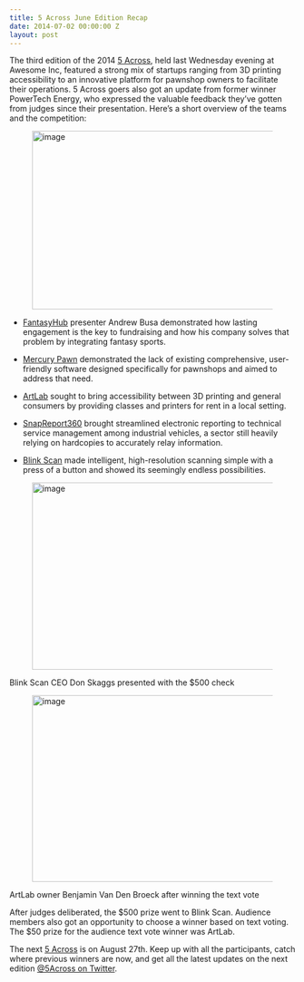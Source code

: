 ```yaml
---
title: 5 Across June Edition Recap
date: 2014-07-02 00:00:00 Z
layout: post
---
```

 
<p>The third edition of the 2014 <a href="http://www.5across.org/" target="_blank">5 Across</a>, held last Wednesday evening at Awesome Inc, featured a strong mix of startups ranging from 3D printing accessibility to an innovative platform for pawnshop owners to facilitate their operations. 5 Across goers also got an update from former winner PowerTech Energy, who expressed the valuable feedback they’ve gotten from judges since their presentation.  Here’s a short overview of the teams and the competition:</p>
<p><span> </span></p>
<p><figure class="tmblr-full" data-orig-height="417" data-orig-width="628" data-orig-src="https://lh4.googleusercontent.com/YQGCqphhsBZco6IIYb8cthNlWY8T8WObnH-84vOgQUTJo16eM3ZJ0Kmq9ko3ZE1gZT06mcUoX9lrnz5IBnpM2WPkTd3aXG7O8YkD8B0IePnoY9jr356B9albxaUQPnD6"><img alt="image" height="315px;" src="https://66.media.tumblr.com/e8994d132ac7e05afb14a77c991267fd/tumblr_inline_pk6cupfHjM1spm8pc_540.png" width="475px;" data-orig-height="417" data-orig-width="628" data-orig-src="https://lh4.googleusercontent.com/YQGCqphhsBZco6IIYb8cthNlWY8T8WObnH-84vOgQUTJo16eM3ZJ0Kmq9ko3ZE1gZT06mcUoX9lrnz5IBnpM2WPkTd3aXG7O8YkD8B0IePnoY9jr356B9albxaUQPnD6"/></figure></p>
<p><span> </span></p>
<ul><li>
<p><a href="https://fantasyhub.com/" target="_blank">FantasyHub</a> presenter Andrew Busa demonstrated how lasting engagement is the key to fundraising and how his company solves that problem by integrating fantasy sports.</p>
</li>
<li>
<p><a href="http://ec2-54-86-120-62.compute-1.amazonaws.com/" target="_blank">Mercury Pawn</a> demonstrated the lack of existing comprehensive, user-friendly software designed specifically for pawnshops and aimed to address that need. </p>
</li>
<li>
<p><a href="http://www.artlabky.com/" target="_blank">ArtLab</a> sought to bring accessibility between 3D printing and general consumers by providing classes and printers for rent in a local setting. </p>
</li>
<li>
<p><a href="http://www.snapreport360.com/" target="_blank">SnapReport360</a> brought streamlined electronic reporting to technical service management among industrial vehicles, a sector still heavily relying on hardcopies to accurately relay information. </p>
</li>
<li>
<p><a href="http://www.blinkscan.com/" target="_blank">Blink Scan</a> made intelligent, high-resolution scanning simple with a press of a button and showed its seemingly endless possibilities.</p>
</li>
</ul><p><span> </span></p>
<p><figure class="tmblr-full" data-orig-height="427" data-orig-width="640" data-orig-src="https://lh3.googleusercontent.com/f0Saug7g93HsvnU6dloWEoTH0iTI0IMuk4Zs0Z5bF6S8m5qqj-6a1qTgbwPyhsCgP99oatiyvQjRKf8ItdxdSV3u9h3PYqfHTJ2F_aVswugpibroE4v60-QPlAybAk6g"><img alt="image" height="330px;" src="https://66.media.tumblr.com/17aa58d3df21b21ffc92efea2ca63adb/tumblr_inline_pk6cupjgDE1spm8pc_540.jpg" width="495px;" data-orig-height="427" data-orig-width="640" data-orig-src="https://lh3.googleusercontent.com/f0Saug7g93HsvnU6dloWEoTH0iTI0IMuk4Zs0Z5bF6S8m5qqj-6a1qTgbwPyhsCgP99oatiyvQjRKf8ItdxdSV3u9h3PYqfHTJ2F_aVswugpibroE4v60-QPlAybAk6g"/></figure></p>
<p>Blink Scan CEO Don Skaggs presented with the $500 check </p>
<p><span> </span></p>
<p><figure class="tmblr-full" data-orig-height="434" data-orig-width="649" data-orig-src="https://lh6.googleusercontent.com/6rbSP_TnCLBaWwZXcaD2rA8E3RFIrx453_l1BQHMLkGTcBaqkVZjyl4WduH8LFYbLG0OTrYAJbORIbv7_wnNRaUtBWFrUR36G_y_pHuXndWOoyL0ffz00_zMAyWjtjyz"><img alt="image" height="329px;" src="https://66.media.tumblr.com/dd19c3f1ff5bc792b66b83ac25a90d56/tumblr_inline_pk6cuqcoAr1spm8pc_540.png" width="498px;" data-orig-height="434" data-orig-width="649" data-orig-src="https://lh6.googleusercontent.com/6rbSP_TnCLBaWwZXcaD2rA8E3RFIrx453_l1BQHMLkGTcBaqkVZjyl4WduH8LFYbLG0OTrYAJbORIbv7_wnNRaUtBWFrUR36G_y_pHuXndWOoyL0ffz00_zMAyWjtjyz"/></figure></p>
<p>ArtLab owner Benjamin Van Den Broeck after winning the text vote</p>
<p><span> </span></p>
<p>After judges deliberated, the $500 prize went to Blink Scan. Audience members also got an opportunity to choose a winner based on text voting. The $50 prize for the audience text vote winner was ArtLab.</p>
<p>The next <a href="http://www.5across.org/" target="_blank">5 Across</a> is on August 27th. Keep up with all the participants, catch where previous winners are now, and get all the latest updates on the next edition <a href="https://twitter.com/5Across" target="_blank">@5Across on Twitter</a>.</p>
